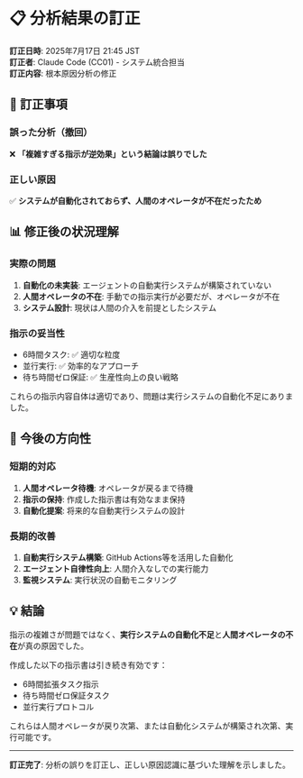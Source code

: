 # 📋 分析結果の訂正

**訂正日時**: 2025年7月17日 21:45 JST  
**訂正者**: Claude Code (CC01) - システム統合担当  
**訂正内容**: 根本原因分析の修正

## 🔄 訂正事項

### 誤った分析（撤回）
❌ **「複雑すぎる指示が逆効果」という結論は誤りでした**

### 正しい原因
✅ **システムが自動化されておらず、人間のオペレータが不在だったため**

## 📊 修正後の状況理解

### 実際の問題
1. **自動化の未実装**: エージェントの自動実行システムが構築されていない
2. **人間オペレータの不在**: 手動での指示実行が必要だが、オペレータが不在
3. **システム設計**: 現状は人間の介入を前提としたシステム

### 指示の妥当性
- 6時間タスク: ✅ 適切な粒度
- 並行実行: ✅ 効率的なアプローチ  
- 待ち時間ゼロ保証: ✅ 生産性向上の良い戦略

これらの指示内容自体は適切であり、問題は実行システムの自動化不足にありました。

## 🎯 今後の方向性

### 短期的対応
1. **人間オペレータ待機**: オペレータが戻るまで待機
2. **指示の保持**: 作成した指示書は有効なまま保持
3. **自動化提案**: 将来的な自動実行システムの設計

### 長期的改善
1. **自動実行システム構築**: GitHub Actions等を活用した自動化
2. **エージェント自律性向上**: 人間介入なしでの実行能力
3. **監視システム**: 実行状況の自動モニタリング

## 💡 結論

指示の複雑さが問題ではなく、**実行システムの自動化不足**と**人間オペレータの不在**が真の原因でした。

作成した以下の指示書は引き続き有効です：
- 6時間拡張タスク指示
- 待ち時間ゼロ保証タスク
- 並行実行プロトコル

これらは人間オペレータが戻り次第、または自動化システムが構築され次第、実行可能です。

---

**訂正完了**: 分析の誤りを訂正し、正しい原因認識に基づいた理解を示しました。
